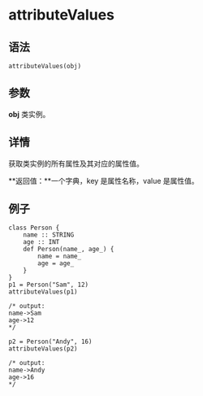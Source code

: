 # attributeValues

## 语法

`attributeValues(obj)`

## 参数

**obj** 类实例。

## 详情

获取类实例的所有属性及其对应的属性值。

**返回值：**一个字典，key 是属性名称，value 是属性值。

## 例子

```
class Person {
	name :: STRING
	age :: INT
	def Person(name_, age_) {
		name = name_
		age = age_
	}
}
p1 = Person("Sam", 12)
attributeValues(p1)

/* output:
name->Sam
age->12
*/

p2 = Person("Andy", 16)
attributeValues(p2)

/* output:
name->Andy
age->16
*/
```

